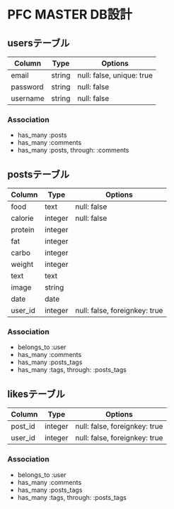 # PFC MASTER DB設計

## usersテーブル
|Column|Type|Options|
|------|----|-------|
|email|string|null: false, unique: true|
|password|string|null: false|
|username|string|null: false|

### Association
- has_many :posts
- has_many :comments
- has_many :posts, through: :comments

## postsテーブル
|Column|Type|Options|
|------|----|-------|
|food|text|null: false|
|calorie|integer|null: false|
|protein|integer||
|fat|integer||
|carbo|integer||
|weight|integer||
|text|text||
|image|string||
|date|date||
|user_id|integer|null: false, foreignkey: true|

### Association
- belongs_to :user
- has_many :comments
- has_many :posts_tags
- has_many  :tags,  through:  :posts_tags


## likesテーブル
|Column|Type|Options|
|------|----|-------|
|post_id|integer|null: false, foreignkey: true|
|user_id|integer|null: false, foreignkey: true|

### Association
- belongs_to :user
- has_many :comments
- has_many :posts_tags
- has_many  :tags,  through:  :posts_tags